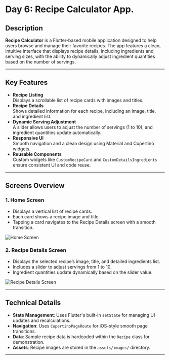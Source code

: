 # Day 6: Recipe Calculator App.

## Description

**Recipe Calculator** is a Flutter-based mobile application designed to help users browse and manage their favorite recipes. The app features a clean, intuitive interface that displays recipe details, including ingredients and serving sizes, with the ability to dynamically adjust ingredient quantities based on the number of servings.

---

## Key Features

- **Recipe Listing**  
  Displays a scrollable list of recipe cards with images and titles.
- **Recipe Details**  
  Shows detailed information for each recipe, including an image, title, and ingredient list.
- **Dynamic Serving Adjustment**  
  A slider allows users to adjust the number of servings (1 to 10), and ingredient quantities update automatically.
- **Responsive UI**  
  Smooth navigation and a clean design using Material and Cupertino widgets.
- **Reusable Components**  
  Custom widgets like `CustomRecipeCard` and `CustomDetailsIngredients` ensure consistent UI and code reuse.

---

## Screens Overview

### 1. Home Screen

- Displays a vertical list of recipe cards.
- Each card shows a recipe image and title.
- Tapping a card navigates to the Recipe Details screen with a smooth transition.

![Home Screen](https://github.com/user-attachments/assets/fadd900c-f16c-4041-af82-a6b6025b5bb2)

### 2. Recipe Details Screen

- Displays the selected recipe’s image, title, and detailed ingredients list.
- Includes a slider to adjust servings from 1 to 10.
- Ingredient quantities update dynamically based on the slider value.

![Recipe Details Screen](https://github.com/user-attachments/assets/5fcf4981-2aa3-49e6-ae83-ba03192372a9)

---

## Technical Details

- **State Management**: Uses Flutter's built-in `setState` for managing UI updates and recalculations.
- **Navigation**: Uses `CupertinoPageRoute` for iOS-style smooth page transitions.
- **Data**: Sample recipe data is hardcoded within the `Recipe` class for demonstration.
- **Assets**: Recipe images are stored in the `assets/images/` directory.

---
